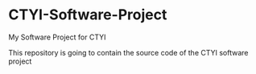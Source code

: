 # CTYI-Software-Project
My Software Project for CTYI

This repository is going to contain the source code of the CTYI software project
